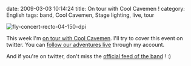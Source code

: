 date: 2009-03-03 10:14:24
title: On tour with Cool Cavemen !
category: English
tags: band, Cool Cavemen, Stage lighting, live, tour

![fly-concert-recto-04-150-dpi](/uploads/2009/fly-concert-recto-04-150-dpi.png)

This week I'm
[on tour with Cool Cavemen](http://coolcavemen.com/2009/tournee-nationale/).
I'll try to cover this event on twitter. You can
[follow our adventures live](http://twitter.com/kdeldycke) through my account.

And if you're on twitter, don't miss the
[official feed of the band](http://twitter.com/coolcavemen) ! :)
